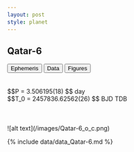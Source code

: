 ```yaml
---
layout: post
style: planet
---
```

<script src="../js/planets.js"></script>

## Qatar-6

<!-- Tab links -->
<div class="tab">
<button class="tablinks" onclick="openCity(event, 'Ephemeris')">Ephemeris</button>
<button class="tablinks" onclick="openCity(event, 'Data')">Data</button>
<button class="tablinks" onclick="openCity(event, 'Figures')">Figures</button>
</div>

<!-- Tab content -->
<div id="Ephemeris" class="tabcontent" markdown="1">
<br/><br/>
$$P = 3.506195(18) $$ day <br/>
$$T_0 = 2457836.62562(26) $$ BJD TDB
<br/><br/>
<br/><br/>
![alt text](/images/Qatar-6_o_c.png)
</div>


<div id="Data" class="tabcontent" markdown="1">

{% include data/data_Qatar-6.md %}

</div>
